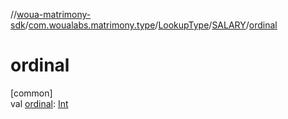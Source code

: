 //[woua-matrimony-sdk](../../../../index.md)/[com.woualabs.matrimony.type](../../index.md)/[LookupType](../index.md)/[SALARY](index.md)/[ordinal](ordinal.md)

# ordinal

[common]\
val [ordinal](ordinal.md): [Int](https://kotlinlang.org/api/latest/jvm/stdlib/kotlin/-int/index.html)
